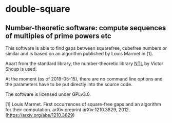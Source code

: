 # double-square
## Number-theoretic software: compute sequences of multiples of prime powers etc

This software is able to find gaps between squarefree, cubefree numbers or similar and is based on an algorithm published by Louis Marmet in [1].

Apart from the standard library, the number-theoretic library [NTL](https://www.shoup.net/ntl/) by Victor Shoup is used.

At the moment (as of 2019-05-15), there are no command line options and the parameters have to be put directly into the source code.

The software is licensed under GPLv3.0.

[1] Louis Marmet.  First occurrences of square-free gaps and an algorithm for their computation. arXiv preprint arXiv:1210.3829, 2012. (https://arxiv.org/abs/1210.3829)
